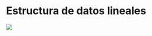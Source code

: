 # Estructura de datos lineales

![](https://static.platzi.com/media/user_upload/ed1-ca54b039-9574-4ac2-9075-79de80998d37.jpg)